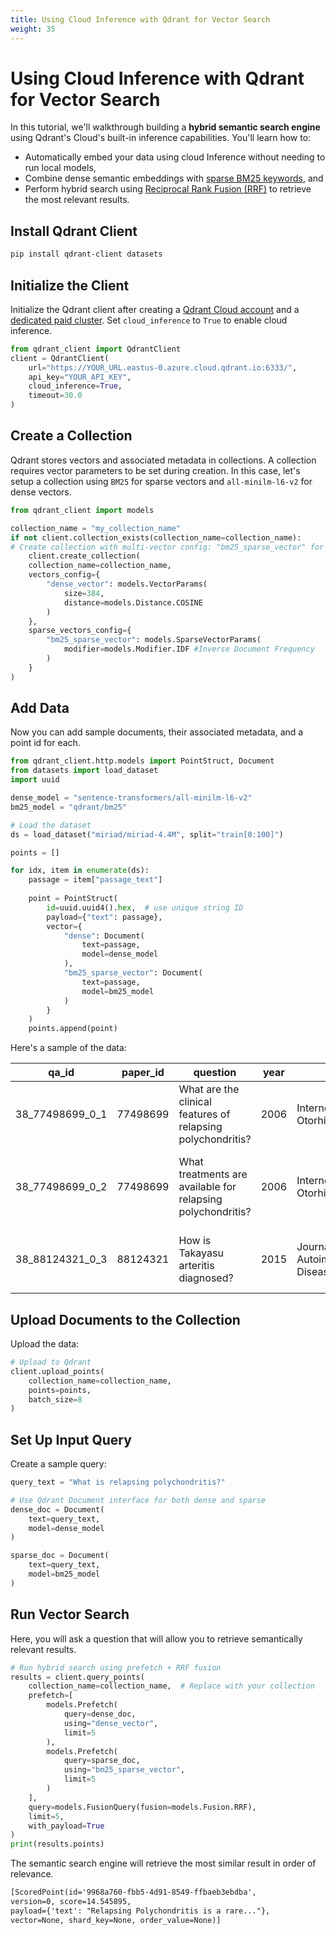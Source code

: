```yaml
---
title: Using Cloud Inference with Qdrant for Vector Search
weight: 35
---
```

# Using Cloud Inference with Qdrant for Vector Search
In this tutorial, we'll walkthrough building a **hybrid semantic search engine** using Qdrant's Cloud's built-in inference capabilities. You'll learn how to:
- Automatically embed your data using cloud Inference without needing to run local models,
- Combine dense semantic embeddings with [sparse BM25 keywords](https://qdrant.tech/documentation/advanced-tutorials/reranking-hybrid-search/),  and
- Perform hybrid search using  [Reciprocal Rank Fusion (RRF)](https://qdrant.tech/documentation/concepts/hybrid-queries/) to retrieve the most relevant results.
## Install Qdrant Client
```bash
pip install qdrant-client datasets
```
## Initialize the Client
Initialize the Qdrant client after creating a [Qdrant Cloud account](/documentation/cloud/) and a [dedicated paid cluster](/documentation/cloud/create-cluster/). Set `cloud_inference` to `True` to enable cloud inference. 
```python
from qdrant_client import QdrantClient
client = QdrantClient(
    url="https://YOUR_URL.eastus-0.azure.cloud.qdrant.io:6333/",
    api_key="YOUR_API_KEY",
    cloud_inference=True,
    timeout=30.0
)  
```
## Create a Collection
Qdrant stores vectors and associated metadata in collections. A collection requires vector parameters to be set during creation. In this case, let's setup a collection using `BM25` for sparse vectors and `all-minilm-l6-v2` for dense vectors. 
```python
from qdrant_client import models

collection_name = "my_collection_name"
if not client.collection_exists(collection_name=collection_name):
# Create collection with multi-vector config: "bm25_sparse_vector" for BM25, "dense_vector" for MiniLM
    client.create_collection(
    collection_name=collection_name,
    vectors_config={
        "dense_vector": models.VectorParams(
            size=384,
            distance=models.Distance.COSINE
        )
    },
    sparse_vectors_config={
        "bm25_sparse_vector": models.SparseVectorParams(
            modifier=models.Modifier.IDF #Inverse Document Frequency
        )
    }
)
```
## Add Data
Now you can add sample documents, their associated metadata, and a point id for each.

```python
from qdrant_client.http.models import PointStruct, Document
from datasets import load_dataset
import uuid

dense_model = "sentence-transformers/all-minilm-l6-v2"
bm25_model = "qdrant/bm25"

# Load the dataset
ds = load_dataset("miriad/miriad-4.4M", split="train[0:100]")

points = []

for idx, item in enumerate(ds):
    passage = item["passage_text"]
    
    point = PointStruct(
        id=uuid.uuid4().hex,  # use unique string ID
        payload={"text": passage},
        vector={
            "dense": Document(
                text=passage,
                model=dense_model
            ),
            "bm25_sparse_vector": Document(
                text=passage,
                model=bm25_model
            )
        }
    )
    points.append(point)

```
Here's a sample of the data:

| qa_id              | paper_id | question                                              | year | venue                                | specialty    | passage_text                                          |
|--------------------|----------|-------------------------------------------------------|------|--------------------------------------|--------------|--------------------------------------------------------|
| 38_77498699_0_1    | 77498699 | What are the clinical features of relapsing polychondritis? | 2006 | Internet Journal of Otorhinolaryngology | Rheumatology | A 45-year-old man presented with painful swelling...  |
| 38_77498699_0_2    | 77498699 | What treatments are available for relapsing polychondritis? | 2006 | Internet Journal of Otorhinolaryngology | Rheumatology | Patient showed improvement after treatment with...     |
| 38_88124321_0_3    | 88124321 | How is Takayasu arteritis diagnosed?                  | 2015 | Journal of Autoimmune Diseases        | Rheumatology | A 32-year-old woman with fatigue and limb pain...      |


## Upload Documents to the Collection
Upload the data: 
```python
# Upload to Qdrant
client.upload_points(
    collection_name=collection_name, 
    points=points, 
    batch_size=8
)
```
## Set Up Input Query
Create a sample query:
```python
query_text = "What is relapsing polychondritis?"

# Use Qdrant Document interface for both dense and sparse
dense_doc = Document(
    text=query_text,
    model=dense_model
)

sparse_doc = Document(
    text=query_text,
    model=bm25_model
)
```
## Run Vector Search
Here, you will ask a question that will allow you to retrieve semantically relevant results.
```python
# Run hybrid search using prefetch + RRF fusion
results = client.query_points(
    collection_name=collection_name,  # Replace with your collection
    prefetch=[
        models.Prefetch(
            query=dense_doc,
            using="dense_vector",
            limit=5
        ),
        models.Prefetch(
            query=sparse_doc,
            using="bm25_sparse_vector",
            limit=5
        )
    ],
    query=models.FusionQuery(fusion=models.Fusion.RRF),
    limit=5,
    with_payload=True
)
print(results.points)
```
The semantic search engine will retrieve the most similar result in order of relevance.
```markdown
[ScoredPoint(id='9968a760-fbb5-4d91-8549-ffbaeb3ebdba', 
version=0, score=14.545895, 
payload={'text': "Relapsing Polychondritis is a rare..."}, 
vector=None, shard_key=None, order_value=None)]
```